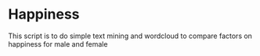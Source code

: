 # Happiness

This script is to do simple text mining and wordcloud to compare factors on happiness for male and female
